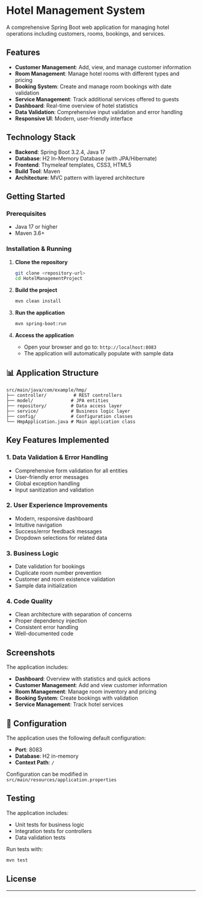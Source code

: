 # Hotel Management System

A comprehensive Spring Boot web application for managing hotel operations including customers, rooms, bookings, and services.

## Features

- **Customer Management**: Add, view, and manage customer information
- **Room Management**: Manage hotel rooms with different types and pricing
- **Booking System**: Create and manage room bookings with date validation
- **Service Management**: Track additional services offered to guests
- **Dashboard**: Real-time overview of hotel statistics
- **Data Validation**: Comprehensive input validation and error handling
- **Responsive UI**: Modern, user-friendly interface

## Technology Stack

- **Backend**: Spring Boot 3.2.4, Java 17
- **Database**: H2 In-Memory Database (with JPA/Hibernate)
- **Frontend**: Thymeleaf templates, CSS3, HTML5
- **Build Tool**: Maven
- **Architecture**: MVC pattern with layered architecture

## Getting Started

### Prerequisites

- Java 17 or higher
- Maven 3.6+

### Installation & Running

1. **Clone the repository**
   ```bash
   git clone <repository-url>
   cd HotelManagementProject
   ```

2. **Build the project**
   ```bash
   mvn clean install
   ```

3. **Run the application**
   ```bash
   mvn spring-boot:run
   ```

4. **Access the application**
   - Open your browser and go to: `http://localhost:8083`
   - The application will automatically populate with sample data

## 📊 Application Structure

```
src/main/java/com/example/hmp/
├── controller/          # REST controllers
├── model/              # JPA entities
├── repository/         # Data access layer
├── service/            # Business logic layer
├── config/             # Configuration classes
└── HmpApplication.java # Main application class
```

## Key Features Implemented

### 1. **Data Validation & Error Handling**
- Comprehensive form validation for all entities
- User-friendly error messages
- Global exception handling
- Input sanitization and validation

### 2. **User Experience Improvements**
- Modern, responsive dashboard
- Intuitive navigation
- Success/error feedback messages
- Dropdown selections for related data

### 3. **Business Logic**
- Date validation for bookings
- Duplicate room number prevention
- Customer and room existence validation
- Sample data initialization

### 4. **Code Quality**
- Clean architecture with separation of concerns
- Proper dependency injection
- Consistent error handling
- Well-documented code

## Screenshots

The application includes:
- **Dashboard**: Overview with statistics and quick actions
- **Customer Management**: Add and view customer information
- **Room Management**: Manage room inventory and pricing
- **Booking System**: Create bookings with validation
- **Service Management**: Track hotel services

## 🔧 Configuration

The application uses the following default configuration:
- **Port**: 8083
- **Database**: H2 in-memory
- **Context Path**: `/`

Configuration can be modified in `src/main/resources/application.properties`

## Testing

The application includes:
- Unit tests for business logic
- Integration tests for controllers
- Data validation tests

Run tests with:
```bash
mvn test
```

## License

---
